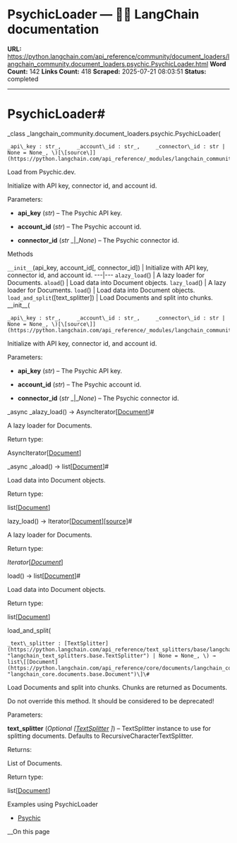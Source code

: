 # PsychicLoader — 🦜🔗 LangChain  documentation

**URL:** https://python.langchain.com/api_reference/community/document_loaders/langchain_community.document_loaders.psychic.PsychicLoader.html
**Word Count:** 142
**Links Count:** 418
**Scraped:** 2025-07-21 08:03:51
**Status:** completed

---

# PsychicLoader\#

_class _langchain\_community.document\_loaders.psychic.PsychicLoader\(

    _api\_key : str_,     _account\_id : str_,     _connector\_id : str | None = None_, \)[\[source\]](https://python.langchain.com/api_reference/_modules/langchain_community/document_loaders/psychic.html#PsychicLoader)\#     

Load from Psychic.dev.

Initialize with API key, connector id, and account id.

Parameters:     

  * **api\_key** \(_str_\) – The Psychic API key.

  * **account\_id** \(_str_\) – The Psychic account id.

  * **connector\_id** \(_str_ _|__None_\) – The Psychic connector id.

Methods

`__init__`\(api\_key, account\_id\[, connector\_id\]\) | Initialize with API key, connector id, and account id.   ---|---   `alazy_load`\(\) | A lazy loader for Documents.   `aload`\(\) | Load data into Document objects.   `lazy_load`\(\) | A lazy loader for Documents.   `load`\(\) | Load data into Document objects.   `load_and_split`\(\[text\_splitter\]\) | Load Documents and split into chunks.      \_\_init\_\_\(

    _api\_key : str_,     _account\_id : str_,     _connector\_id : str | None = None_, \)[\[source\]](https://python.langchain.com/api_reference/_modules/langchain_community/document_loaders/psychic.html#PsychicLoader.__init__)\#     

Initialize with API key, connector id, and account id.

Parameters:     

  * **api\_key** \(_str_\) – The Psychic API key.

  * **account\_id** \(_str_\) – The Psychic account id.

  * **connector\_id** \(_str_ _|__None_\) – The Psychic connector id.

_async _alazy\_load\(\) → AsyncIterator\[[Document](https://python.langchain.com/api_reference/core/documents/langchain_core.documents.base.Document.html#langchain_core.documents.base.Document "langchain_core.documents.base.Document")\]\#     

A lazy loader for Documents.

Return type:     

AsyncIterator\[[Document](https://python.langchain.com/api_reference/core/documents/langchain_core.documents.base.Document.html#langchain_core.documents.base.Document "langchain_core.documents.base.Document")\]

_async _aload\(\) → list\[[Document](https://python.langchain.com/api_reference/core/documents/langchain_core.documents.base.Document.html#langchain_core.documents.base.Document "langchain_core.documents.base.Document")\]\#     

Load data into Document objects.

Return type:     

list\[[Document](https://python.langchain.com/api_reference/core/documents/langchain_core.documents.base.Document.html#langchain_core.documents.base.Document "langchain_core.documents.base.Document")\]

lazy\_load\(\) → Iterator\[[Document](https://python.langchain.com/api_reference/core/documents/langchain_core.documents.base.Document.html#langchain_core.documents.base.Document "langchain_core.documents.base.Document")\][\[source\]](https://python.langchain.com/api_reference/_modules/langchain_community/document_loaders/psychic.html#PsychicLoader.lazy_load)\#     

A lazy loader for Documents.

Return type:     

_Iterator_\[[_Document_](https://python.langchain.com/api_reference/core/documents/langchain_core.documents.base.Document.html#langchain_core.documents.base.Document "langchain_core.documents.base.Document")\]

load\(\) → list\[[Document](https://python.langchain.com/api_reference/core/documents/langchain_core.documents.base.Document.html#langchain_core.documents.base.Document "langchain_core.documents.base.Document")\]\#     

Load data into Document objects.

Return type:     

list\[[Document](https://python.langchain.com/api_reference/core/documents/langchain_core.documents.base.Document.html#langchain_core.documents.base.Document "langchain_core.documents.base.Document")\]

load\_and\_split\(

    _text\_splitter : [TextSplitter](https://python.langchain.com/api_reference/text_splitters/base/langchain_text_splitters.base.TextSplitter.html#langchain_text_splitters.base.TextSplitter "langchain_text_splitters.base.TextSplitter") | None = None_, \) → list\[[Document](https://python.langchain.com/api_reference/core/documents/langchain_core.documents.base.Document.html#langchain_core.documents.base.Document "langchain_core.documents.base.Document")\]\#     

Load Documents and split into chunks. Chunks are returned as Documents.

Do not override this method. It should be considered to be deprecated\!

Parameters:     

**text\_splitter** \(_Optional_ _\[_[_TextSplitter_](https://python.langchain.com/api_reference/text_splitters/base/langchain_text_splitters.base.TextSplitter.html#langchain_text_splitters.base.TextSplitter "langchain_text_splitters.base.TextSplitter") _\]_\) – TextSplitter instance to use for splitting documents. Defaults to RecursiveCharacterTextSplitter.

Returns:     

List of Documents.

Return type:     

list\[[Document](https://python.langchain.com/api_reference/core/documents/langchain_core.documents.base.Document.html#langchain_core.documents.base.Document "langchain_core.documents.base.Document")\]

Examples using PsychicLoader

  * [Psychic](https://python.langchain.com/docs/integrations/document_loaders/psychic/)

__On this page